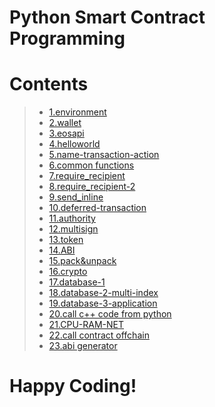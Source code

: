 # Python Smart Contract Programming

# Contents

> - [1.environment](https://uuosio.github.io/python-smart-contract-programming/01.environment.html)
> - [2.wallet](https://uuosio.github.io/python-smart-contract-programming/02.wallet.html)
> - [3.eosapi](https://uuosio.github.io/python-smart-contract-programming/03.eosapi.html)
> - [4.helloworld](https://uuosio.github.io/python-smart-contract-programming/04.helloworld.html)
> - [5.name-transaction-action](https://uuosio.github.io/python-smart-contract-programming/05.name-transaction-action.html)
> - [6.common functions](https://uuosio.github.io/python-smart-contract-programming/06.common-functions.html)
> - [7.require_recipient](https://uuosio.github.io/python-smart-contract-programming/07.require_recipient.html)
> - [8.require_recipient-2](https://uuosio.github.io/python-smart-contract-programming/08.require_recipient-2.html)
> - [9.send_inline](https://uuosio.github.io/python-smart-contract-programming/09.send_inline.html)
> - [10.deferred-transaction](https://uuosio.github.io/python-smart-contract-programming/10.deferred-transaction.html)
> - [11.authority](https://uuosio.github.io/python-smart-contract-programming/11.authority.html)
> - [12.multisign](https://uuosio.github.io/python-smart-contract-programming/12.multi-sign.html)
> - [13.token](https://uuosio.github.io/python-smart-contract-programming/13.token.html)
> - [14.ABI](https://uuosio.github.io/python-smart-contract-programming/14.abi.html)
> - [15.pack&unpack](https://uuosio.github.io/python-smart-contract-programming/15.pack&unpack.html)
> - [16.crypto](https://uuosio.github.io/python-smart-contract-programming/16.crypto.html)
> - [17.database-1](https://uuosio.github.io/python-smart-contract-programming/17.database-1.html)
> - [18.database-2-multi-index](https://uuosio.github.io/python-smart-contract-programming/18.database-multiindex.html)
> - [19.database-3-application](https://uuosio.github.io/python-smart-contract-programming/19.database-3-implementation.html)
> - [20.call c++ code from python](https://uuosio.github.io/python-smart-contract-programming/20.call-c++-contract.html)
> - [21.CPU-RAM-NET](https://uuosio.github.io/python-smart-contract-programming/21.CPU-RAM-NET.html)
> - [22.call contract offchain](https://uuosio.github.io/python-smart-contract-programming/22-call-contract-offchain.html)
> - [23.abi generator](https://uuosio.github.io/python-smart-contract-programming/23-abi-generator.html)


# Happy Coding!
